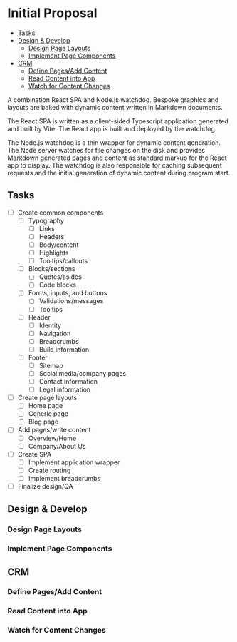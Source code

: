 # Initial Proposal

<!-- @import "[TOC]" {cmd="toc" depthFrom=2 depthTo=6 orderedList=false} -->

<!-- code_chunk_output -->

- [Tasks](#tasks)
- [Design & Develop](#design--develop)
  - [Design Page Layouts](#design-page-layouts)
  - [Implement Page Components](#implement-page-components)
- [CRM](#crm)
  - [Define Pages/Add Content](#define-pagesadd-content)
  - [Read Content into App](#read-content-into-app)
  - [Watch for Content Changes](#watch-for-content-changes)

<!-- /code_chunk_output -->

A combination React SPA and Node.js watchdog. Bespoke graphics and layouts are baked with dynamic content written in Markdown documents.

The React SPA is written as a client-sided Typescript application generated and built by Vite. The React app is built and deployed by the watchdog.

The Node.js watchdog is a thin wrapper for dynamic content generation. The Node server watches for file changes on the disk and provides Markdown generated pages and content as standard markup for the React app to display. The watchdog is also responsible for caching subsequent requests and the initial generation of dynamic content during program start.

## Tasks

- [ ] Create common components
  - [ ] Typography
    - [ ] Links
    - [ ] Headers
    - [ ] Body/content
    - [ ] Highlights
    - [ ] Tooltips/callouts
  - [ ] Blocks/sections
    - [ ] Quotes/asides
    - [ ] Code blocks
  - [ ] Forms, inputs, and buttons
    - [ ] Validations/messages
    - [ ] Tooltips
  - [ ] Header
    - [ ] Identity
    - [ ] Navigation
    - [ ] Breadcrumbs
    - [ ] Build information
  - [ ] Footer
    - [ ] Sitemap
    - [ ] Social media/company pages
    - [ ] Contact information
    - [ ] Legal information
- [ ] Create page layouts
  - [ ] Home page
  - [ ] Generic page
  - [ ] Blog page
- [ ] Add pages/write content
  - [ ] Overview/Home
  - [ ] Company/About Us
- [ ] Create SPA
  - [ ] Implement application wrapper
  - [ ] Create routing
  - [ ] Implement breadcrumbs
- [ ] Finalize design/QA

## Design & Develop

### Design Page Layouts

### Implement Page Components

## CRM

### Define Pages/Add Content

### Read Content into App

### Watch for Content Changes
